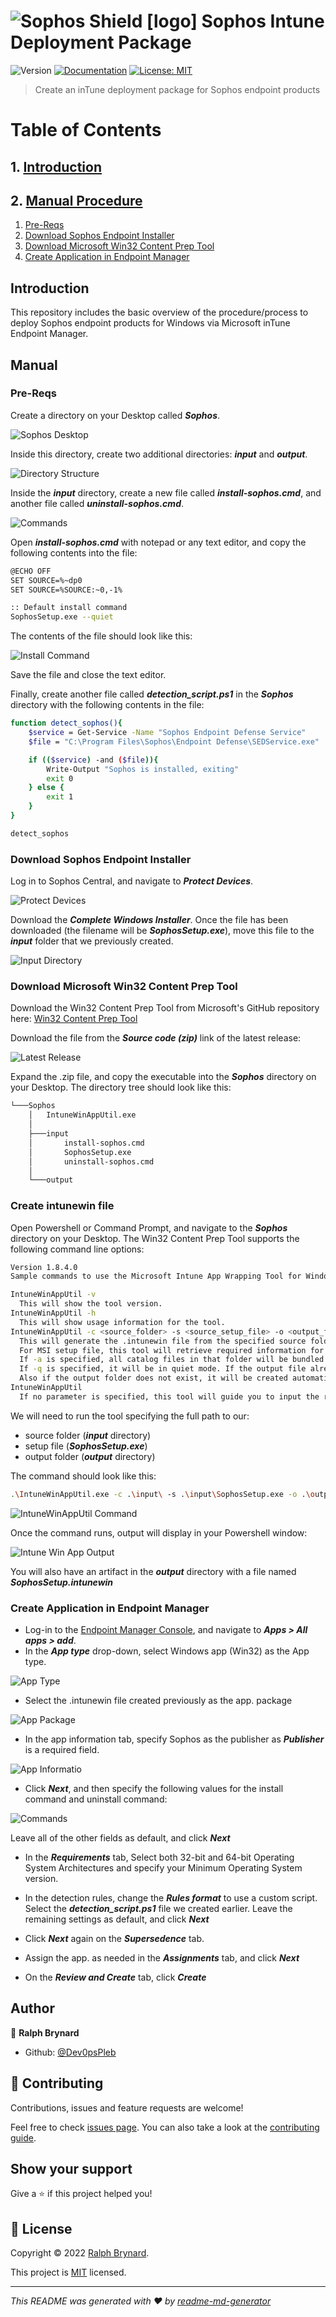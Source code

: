 # ![Sophos Shield [logo]](./assets/images/sophos.png) Sophos Intune Deployment Package
![Version](https://img.shields.io/badge/version-v1.0.0-blue.svg?cacheSeconds=2592000)
[![Documentation](https://img.shields.io/badge/documentation-yes-brightgreen.svg)](docs_url)
[![License: MIT](https://img.shields.io/badge/License-MIT-yellow.svg)](LICENSE)

> Create an inTune deployment package for Sophos endpoint products

# Table of Contents
## 1. [Introduction](#introduction)
## 2. [Manual Procedure](#manual)
1. [Pre-Reqs](#pre_reqs)
2. [Download Sophos Endpoint Installer](#download_endpoint)
3. [Download Microsoft Win32 Content Prep Tool](#download_win32_app_util)
4. [Create Application in Endpoint Manager](#endpoint_manager)

## Introduction

This repository includes the basic overview of the procedure/process to deploy Sophos endpoint products for Windows via Microsoft inTune Endpoint Manager.

## Manual
### Pre-Reqs<a name="pre_reqs"></a>
Create a directory on your Desktop called ***Sophos***.

![Sophos Desktop](./assets/images/nVXMLBYDKD.png)

Inside this directory, create two additional directories: ***input*** and ***output***.

![Directory Structure](./assets/images/NiDLN2BHVW.png)

Inside the ***input*** directory, create a new file called ***install-sophos.cmd***, and another file called ***uninstall-sophos.cmd***.

![Commands](./assets/images/Nso29mptMS.png)

Open ***install-sophos.cmd*** with notepad or any text editor, and copy the following contents into the file:

```sh
@ECHO OFF
SET SOURCE=%~dp0
SET SOURCE=%SOURCE:~0,-1%

:: Default install command
SophosSetup.exe --quiet 
```

The contents of the file should look like this:

![Install Command](./assets/images/OqfFG04QTD.png)

Save the file and close the text editor.

Finally, create another file called ***detection_script.ps1*** in the ***Sophos*** directory with the following contents in the file:

```sh
function detect_sophos(){
    $service = Get-Service -Name "Sophos Endpoint Defense Service"
    $file = "C:\Program Files\Sophos\Endpoint Defense\SEDService.exe"

    if (($service) -and ($file)){
        Write-Output "Sophos is installed, exiting"
        exit 0
    } else {
        exit 1
    }
}

detect_sophos
```
### Download Sophos Endpoint Installer<a name="download_endpoint"></a>
Log in to Sophos Central, and navigate to ***Protect Devices***.

![Protect Devices](./assets/images/4j79SvlhGw.png)

Download the ***Complete Windows Installer***. Once the file has been downloaded (the filename will be ***SophosSetup.exe***), move this file to the ***input*** folder that we previously created.

![Input Directory](./assets/images/4S4TzSmwO6.png)


### Download Microsoft Win32 Content Prep Tool<a name="download_win32_app_util"></a>

Download the Win32 Content Prep Tool from Microsoft's GitHub repository here:
[Win32 Content Prep Tool](https://github.com/microsoft/Microsoft-Win32-Content-Prep-Tool/releases)

Download the file from the ***Source code (zip)*** link of the latest release:

![Latest Release](./assets/images/wOpg6r9xN9.png)

Expand the .zip file, and copy the executable into the ***Sophos*** directory on your Desktop. The directory tree should look like this:

```sh
└───Sophos
    │   IntuneWinAppUtil.exe
    │
    ├───input
    │       install-sophos.cmd
    │       SophosSetup.exe
    │       uninstall-sophos.cmd
    │
    └───output 
```

### Create intunewin file

Open Powershell or Command Prompt, and navigate to the ***Sophos*** directory on your Desktop. The Win32 Content Prep Tool supports the following command line options:

```sh
Version 1.8.4.0
Sample commands to use the Microsoft Intune App Wrapping Tool for Windows Classic Application:

IntuneWinAppUtil -v
  This will show the tool version.
IntuneWinAppUtil -h
  This will show usage information for the tool.
IntuneWinAppUtil -c <source_folder> -s <source_setup_file> -o <output_folder> <-a> <catalog_folder> <-q>
  This will generate the .intunewin file from the specified source folder and setup file.
  For MSI setup file, this tool will retrieve required information for Intune.
  If -a is specified, all catalog files in that folder will be bundled into the .intunewin file.
  If -q is specified, it will be in quiet mode. If the output file already exists, it will be overwritten.
  Also if the output folder does not exist, it will be created automatically.
IntuneWinAppUtil
  If no parameter is specified, this tool will guide you to input the required parameters step by step.
```

We will need to run the tool specifying the full path to our:

* source folder (***input*** directory)
* setup file (***SophosSetup.exe***)
* output folder (***output*** directory)

The command should look like this:

```sh
.\IntuneWinAppUtil.exe -c .\input\ -s .\input\SophosSetup.exe -o .\output\
```

![IntuneWinAppUtil Command](./assets/images/LklZgVbFqu.png)

Once the command runs, output will display in your Powershell window:

![Intune Win App Output](./assets/images/BMh8jG4STG.png)

You will also have an artifact in the ***output*** directory with a file named ***SophosSetup.intunewin***

### Create Application in Endpoint Manager<a name="endpoint_manager"></a>

* Log-in to the [Endpoint Manager Console](https://endpoint.microsoft.com/#home), and navigate to ***Apps > All apps > add***.
* In the ***App type*** drop-down, select Windows app (Win32) as the App type.

![App Type](./assets/images/iJISkFCYkQ.png)

* Select the .intunewin file created previously as the app. package

![App Package](./assets/images/fqMmHUoB5k.png)

* In the app information tab, specify Sophos as the publisher as ***Publisher*** is a required field.

![App Informatio](./assets/images/Uj49LzZ0w9.png)

* Click ***Next***, and then specify the following values for the install command and uninstall command:

![Commands](./assets/images/AtMec7nQjR.png)

Leave all of the other fields as default, and click ***Next***

* In the ***Requirements*** tab, Select both 32-bit and 64-bit Operating System Architectures and specify your Minimum Operating System version.

* In the detection rules, change the ***Rules format*** to use a custom script. Select the ***detection_script.ps1*** file we created earlier. Leave the remaining settings as default, and click ***Next***

* Click ***Next*** again on the ***Supersedence*** tab.

* Assign the app. as needed in the ***Assignments*** tab, and click ***Next***

* On the ***Review and Create*** tab, click ***Create***



## Author

👤 **Ralph Brynard**

* Github: [@Dev0psPleb](https://github.com/Dev0psPleb)

## 🤝 Contributing

Contributions, issues and feature requests are welcome!

Feel free to check [issues page](issues_page). You can also take a look at the [contributing guide](contrib_guide).

## Show your support

Give a ⭐️ if this project helped you!


## 📝 License

Copyright © 2022 [Ralph Brynard](https://github.com/Dev0psPleb).

This project is [MIT](LICENSE) licensed.

***
_This README was generated with ❤️ by [readme-md-generator](https://github.com/kefranabg/readme-md-generator)_
